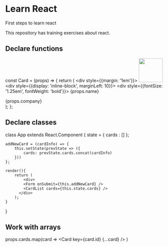 # Learn React

First steps to learn react

This repository has training exercises about react.

## Declare functions

const Card = (props) => {
	return (
		<div style={{margin: '1em'}}>
			<img width="75" src={props.avatar_url} />
		  <div style={{display: 'inline-block', marginLeft: 10}}>
			<div style={{fontSize: '1.25em', fontWeight: 'bold'}}>
			  {props.name}
			</div>
			<div>{props.company}</div>
		  </div>
		</div>
	);
};


## Declare classes

class App extends React.Component {
	state = {
		cards : []
	};
  
    addNewCard = (cardInfo) => {
		this.setState(prevState => ({
			cards: prevState.cards.concat(cardInfo)
		}))
	};

	render(){
		return (
			<div>
			<Form onSubmit={this.addNewCard} />
			<CardList cards={this.state.cards} />
		  </div>
		);
	}
}

## Work with arrays

props.cards.map(card => 
					<Card key={card.id} {...card} />
				) 



